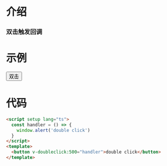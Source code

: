 # 介绍

### 双击触发回调

# 示例

<script setup>

const handler = () => {
  window.alert('double click')
}
</script>

<button v-doubleclick:500="handler">双击</button>

# 代码

```html
<script setup lang="ts">
  const handler = () => {
    window.alert('double click')
  }
</script>
<template>
  <button v-doubleclick:500="handler">double click</button>
</template>
```
